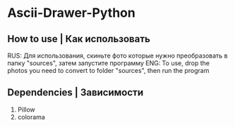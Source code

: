 # Ascii-Drawer-Python
## How to use | Как использовать
RUS:
Для использования, скиньте фото которые нужно преобразовать в папку "sources", затем запустите программу
ENG:
To use, drop the photos you need to convert to folder "sources", then run the program

## Dependencies | Зависимости
1. Pillow
2. colorama

